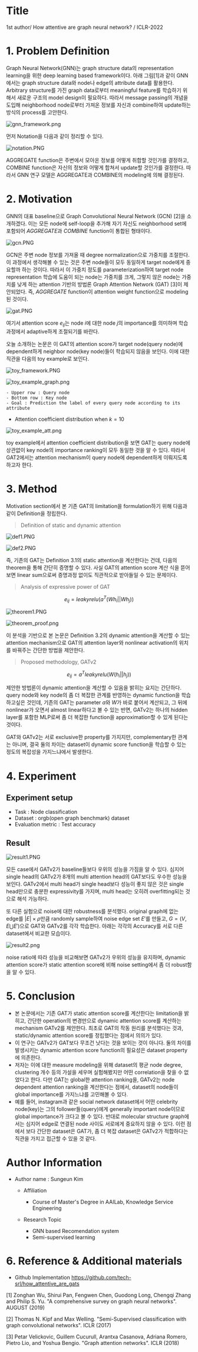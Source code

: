 # Title
1st author/ How attentive are graph neural network? / ICLR-2022

# 1. Problem Definition

Graph Neural Network(GNN)는 graph structure data의 representation learning을 위한 deep learning based framework이다. 아래 그림[1]과 같이 GNN에서는 graph structure data와 node나 edge의 attribute data를 활용한다. Arbitrary structure를 가진 graph data로부터 meaningful feature를 학습하기 위해서 새로운 구조의 model design이 필요하다.  따라서 message passing의 개념을 도입해 neighborhood node로부터 가져온 정보를 자신과 combine하여 update하는 방식의 process를 고안한다.

![gnn_framework.png](../../.gitbook/2022-spring-assets/GAT2/gnn_framework.png)


먼저 Notation을 다음과 같이 정리할 수 있다. 

![notation.PNG](../../.gitbook/2022-spring-assets/GAT2/notation.PNG)

AGGREGATE function은 주변에서 모아온 정보를 어떻게 취합할 것인가를 결정하고, COMBINE function은 자신의 정보와 어떻게 합쳐서 update할 것인가를 결정한다. 따라서 GNN 연구 모델은 AGGREGATE과 COMBINE의 modeling에 의해 결정된다.  

# 2. Motivation

GNN의 대표 baseline으로 Graph Convolutional Neural Network (GCN) [2]을 소개하겠다. 이는 모든 node에 self-loop을 추가해 자기 자신도 neighborhood set에 포함되어 $AGGREGATE$과 $COMBINE$ function이 통합된 형태이다.  

![gcn.PNG](../../.gitbook/2022-spring-assets/GAT2/gcn.PNG)

GCN은 주변 node 정보를 가져올 때 degree normalization으로 가중치를 조절한다. 이 과정에서 생각해볼 수 있는 것은 주변 node들이 모두 동일하게 target node에게 중요할까 하는 것이다. 따라서 이 가중치 정도를 parameterization하여 target node representation 학습에 도움이 되는 node는 가중치를 크게, 그렇지 않은 node는 가중치를 낮게 하는 attention 기반의 방법론 Graph Attention Network (GAT) [3]이 제안되었다. 즉, $AGGREGATE$ function이 attention weight function으로 modeling된 것이다.  

![gat.PNG](../../.gitbook/2022-spring-assets/GAT2/gat.PNG)

여기서 attention score $e_{ij}$는 node $i$에 대한 node $j$의 importance를 의미하며 학습과정에서 adaptive하게 조절되기를 바란다.

오늘 소개하는 논문은 이 GAT의 attention score가 target node(query node)에 dependent하게 neighbor node(key node)들이 학습되지 않음을 보인다. 이에 대한 직관을 다음의 toy example로 보인다. 

![toy_framework.PNG](../../.gitbook/2022-spring-assets/GAT2/toy_framework.PNG)

![toy_example_graph.png](../../.gitbook/2022-spring-assets/GAT2/toy_example_graph.png)

	- Upper row : Query node
	- Bottom row : Key node
	- Goal : Prediction the label of every query node according to its attribute

- Attention coefficient distribution when $k=10$

![toy_example_att.png](../../.gitbook/2022-spring-assets/GAT2/toy_example_att.png)

toy example에서 attention coefficient distribution을 보면 GAT는 query node에 상관없이 key node의 importance ranking이 모두 동일한 것을 알 수 있다.  따라서 GAT2에서는 attention mechanism이 query node에 dependent하게 이뤄지도록 하고자 한다. 

# 3. Method 

Motivation section에서 본 기존 GAT의 limitation을 formulation하기 위해 다음과 같이 Definition을 정립한다. 

> Definition of static and dynamic attention

![def1.PNG](../../.gitbook/2022-spring-assets/GAT2/def1.PNG)

![def2.PNG](../../.gitbook/2022-spring-assets/GAT2/def2.PNG)

즉, 기존의 GAT는 Definition 3.1의 static attention을 계산한다는 건데, 다음의 theorem을 통해 간단히 증명할 수 있다. 사실 GAT의 attention score 계산 식을 뜯어보면 linear sum으로써 증명과정 없이도 직관적으로 받아들일 수 있는 문제이다. 



> Analysis of expressive power of GAT

$$e_{ij}=leakyrelu \Big( a^T(Wh_i ||Wh_j) \Big)$$

![theorem1.PNG](../../.gitbook/2022-spring-assets/GAT2/theorem1.PNG)

![theorem_proof.png](../../.gitbook/2022-spring-assets/GAT2/theorem_proof.png)

이 분석을 기반으로 본 논문은 Definition 3.2의 dynamic attention을 계산할 수 있는 attention mechanism으로 GAT의 attention layer와 nonlinear activation의 위치를 바꿔주는 간단한 방법을 제안한다. 



> Proposed methodology, GATv2

$$e_{ij}=a^Tleakyrelu \Big( W(h_i ||h_j) \Big)$$


제안한 방법론이 dynamic attention을 계산할 수 있음을 밝히는 요지는 간단하다. query node와 key node의 좀 더 복잡한 관계를 반영하는 dynamic function을 학습하고싶은 것인데, 기존의 GAT는 parameter $a$와 $W$가 바로 붙어서 계산되고, 그 뒤에 nonlinear가 오면서 almost linear하다고 볼 수 있는 반면,  GATv2는 하나의 hidden layer를 포함한 MLP로써 좀 더 복잡한 function을 approximation할 수 있게 된다는 것이다. 

GAT와 GATv2는 서로 exclusive한 property를 가지지만, complementary한 관계는 아니며, 결국 둘의 차이는 dataset이 dynamic score function을 학습할 수 있는 정도의 복잡성을 가지느냐에서 발생한다.
 

# 4. Experiment

## 	Experiment setup

- Task : Node classification
- Dataset : orgb(open graph benchmark) dataset
- Evaluation metric : Test accuracy

## Result

![result1.PNG](../../.gitbook/2022-spring-assets/GAT2/result1.PNG)

모든 case에서 GATv2가 baseline들보다 우위의 성능을 가짐을 알 수 있다. 심지어 single head의 GATv2가 8개의 multi attention head의 GAT보다도 우수한 성능을 보인다. GATv2에서 multi head가 single head보다 성능이 좋지 않은 것은 single head만으로 충분한 expressivity를 가지며, multi head는 오히려 overfitting되는 것으로 해석 가능하다. 


또 다른 실험으로 noise에 대한 robustness를 분석했다. original graph에 없는 edge를 $|E|\times \rho$만큼 randomly sample하여 noise edge set $E'$를 만들고, $G=(V, E \bigcup E')$으로 GAT와 GATv2를 각각 학습한다. 아래는 각각의 Accuracy를 서로 다른 dataset에서 비교한 모습이다.

![result2.png](../../.gitbook/2022-spring-assets/GAT2/result2.png)

noise ratio에 따라 성능을 비교해보면 GATv2가 우위의 성능을 유지하며, dynamic attention score가 static attention score에 비해 noise setting에서 좀 더 robust함을 알 수 있다. 


# 5. Conclusion

- 본 논문에서는 기존 GAT가 static attention score를 계산한다는 limitation을 밝히고, 간단한 operation의 변경만으로 dynamic attention score를 계산하는 mechanism GATv2를 제안한다. 최초로 GAT의 작동 원리를 분석했다는 것과, static/dynamic attention score를 정립했다는 점에서 의의가 있다. 
- 이 연구는 GATv2가 GAT보다 무조건 낫다는 것을 보이는 것이 아니다. 둘의 차이를 발생시키는 dynamic attention score function의 필요성은 dataset property에 의존한다. 
- 저자는 이에 대한 measure modeling을 위해 dataset의 평균 node degree, clustering 개수 등의 가설을 세우며 실험해봤지만 어떤 correlation을 찾을 수 없었다고 한다. 다만 GAT는 global한 attention ranking을, GATv2는 node dependent attention ranking을 계산한다는 점에서, dataset의 node들이 global importance를 가지느냐를 고민해볼 수 있다. 
- 예를 들어, instagram과 같은 social network dataset에서 어떤 celebrity node(key)는 그의 follower들(query)에게 generally important node이므로 global importance가 크다고 볼 수 있다. 반대로 molecular structure graph에서는 심지어 edge로 연결된 node 사이도 서로에게 중요하지 않을 수 있다. 이런 점에서 보다 간단한 dataset은 GAT가, 좀 더 복잡 dataset은 GATv2가 적합하다는 직관을 가지고 접근할 수 있을 것 같다.  


# Author Information
* Author name : Sungeun Kim 
    * Affiliation  
    	- Course of Master's Degree in AAILab, Knowledge Service Engineering

    * Research Topic 
    	- GNN based Recomendation system 
    	- Semi-supervised learning 

# 6. Reference & Additional materials 

* Github Implementation
https://github.com/tech-srl/how_attentive_are_gats

[1] Zonghan Wu, Shirui Pan, Fengwen Chen, Guodong Long, Chengqi Zhang and Philip S. Yu. "A comprehensive survey on graph neural networks".  AUGUST (2019)

[2] Thomas N. Kipf and Max Welling. "Semi-Supervised classification with graph convolutional networks". ICLR (2017)

[3] Petar Velickovic, Guillem Cucurull, Arantxa Casanova, Adriana Romero, Pietro Lio, and Yoshua Bengio. "Graph attention networks". ICLR (2018)
